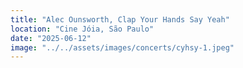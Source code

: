 ```yaml
---
title: "Alec Ounsworth, Clap Your Hands Say Yeah"
location: "Cine Jóia, São Paulo"
date: "2025-06-12"
image: "../../assets/images/concerts/cyhsy-1.jpeg"
---
```


